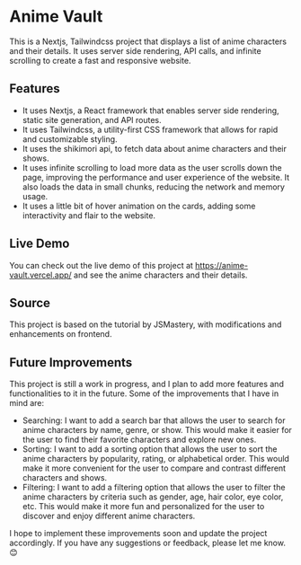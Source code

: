 # Anime Vault

This is a Nextjs, Tailwindcss project that displays a list of anime characters and their details. It uses server side rendering, API calls, and infinite scrolling to create a fast and responsive website.

## Features

- It uses Nextjs, a React framework that enables server side rendering, static site generation, and API routes.
- It uses Tailwindcss, a utility-first CSS framework that allows for rapid and customizable styling.
- It uses the shikimori api, to fetch data about anime characters and their shows.
- It uses infinite scrolling to load more data as the user scrolls down the page, improving the performance and user experience of the website. It also loads the data in small chunks, reducing the network and memory usage.
- It uses a little bit of hover animation on the cards, adding some interactivity and flair to the website.

## Live Demo

You can check out the live demo of this project at https://anime-vault.vercel.app/ and see the anime characters and their details.

## Source

This project is based on the tutorial by JSMastery, with modifications and enhancements on frontend.

## Future Improvements

This project is still a work in progress, and I plan to add more features and functionalities to it in the future. Some of the improvements that I have in mind are:

- Searching: I want to add a search bar that allows the user to search for anime characters by name, genre, or show. This would make it easier for the user to find their favorite characters and explore new ones.
- Sorting: I want to add a sorting option that allows the user to sort the anime characters by popularity, rating, or alphabetical order. This would make it more convenient for the user to compare and contrast different characters and shows.
- Filtering: I want to add a filtering option that allows the user to filter the anime characters by criteria such as gender, age, hair color, eye color, etc. This would make it more fun and personalized for the user to discover and enjoy different anime characters.

I hope to implement these improvements soon and update the project accordingly. If you have any suggestions or feedback, please let me know. 😊



